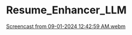# Resume_Enhancer_LLM

[Screencast from 09-01-2024 12:42:59 AM.webm](https://github.com/user-attachments/assets/12437972-bd7d-4b08-a382-832306afb6c9)

